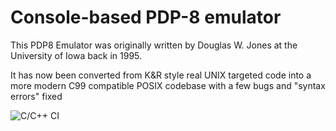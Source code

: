# Console-based PDP-8 emulator
This PDP8 Emulator was originally written by Douglas W. Jones at the University of Iowa back in 1995.

It has now been converted from K&R style real UNIX targeted code into a more modern C99 compatible POSIX codebase with a few bugs and "syntax errors" fixed

![C/C++ CI](https://github.com/SmallRoomLabs/pdp8emu/workflows/C/C++%20CI/badge.svg)

